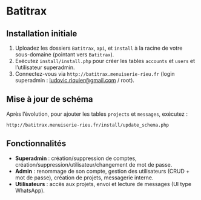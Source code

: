 # Batitrax

## Installation initiale
1. Uploadez les dossiers `Batitrax`, `api`, et `install` à la racine de votre sous-domaine (pointant vers `Batitrax`).
2. Exécutez `install/install.php` pour créer les tables `accounts` et `users` et l’utilisateur superadmin.
3. Connectez-vous via `http://batitrax.menuiserie-rieu.fr` (login superadmin : ludovic.riquier@gmail.com / root).

## Mise à jour de schéma
Après l’évolution, pour ajouter les tables `projects` et `messages`, exécutez :
```
http://batitrax.menuiserie-rieu.fr/install/update_schema.php
```

## Fonctionnalités
- **Superadmin** : création/suppression de comptes, création/suppression/utilisateur/changement de mot de passe.
- **Admin** : renommage de son compte, gestion des utilisateurs (CRUD + mot de passe), création de projets, messagerie interne.
- **Utilisateurs** : accès aux projets, envoi et lecture de messages (UI type WhatsApp).
